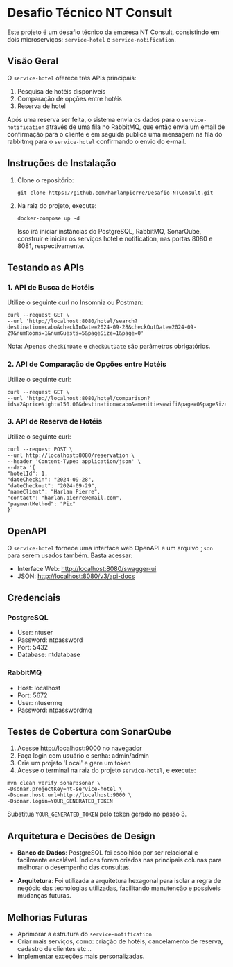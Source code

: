 # Desafio Técnico NT Consult

Este projeto é um desafio técnico da empresa NT Consult, consistindo em dois microserviços: `service-hotel` e `service-notification`.

## Visão Geral

O `service-hotel` oferece três APIs principais:
1. Pesquisa de hotéis disponíveis
2. Comparação de opções entre hotéis
3. Reserva de hotel

Após uma reserva ser feita, o sistema envia os dados para o `service-notification` através de uma fila no RabbitMQ, que então envia um email de confirmação para o cliente e em seguida publica uma mensagem na fila do rabbitmq para o `service-hotel` confirmando o envio do e-mail.

## Instruções de Instalação

1. Clone o repositório:
   ```
   git clone https://github.com/harlanpierre/Desafio-NTConsult.git
   ```

2. Na raiz do projeto, execute:
   ```
   docker-compose up -d
   ```

   Isso irá iniciar instâncias do PostgreSQL, RabbitMQ, SonarQube, construir e iniciar os serviços hotel e notification, nas portas 8080 e 8081, respectivamente.

## Testando as APIs

### 1. API de Busca de Hotéis

Utilize o seguinte curl no Insomnia ou Postman:

```
curl --request GET \
--url 'http://localhost:8080/hotel/search?destination=cabo&checkInDate=2024-09-28&checkOutDate=2024-09-29&numRooms=1&numGuests=5&pageSize=1&page=0'
```

Nota: Apenas `checkInDate` e `checkOutDate` são parâmetros obrigatórios.

### 2. API de Comparação de Opções entre Hotéis

Utilize o seguinte curl:

```
curl --request GET \
--url 'http://localhost:8080/hotel/comparison?ids=2&priceNight=150.00&destination=cabo&amenities=wifi&page=0&pageSize=10'
```

### 3. API de Reserva de Hotéis

Utilize o seguinte curl:

```
curl --request POST \
--url http://localhost:8080/reservation \
--header 'Content-Type: application/json' \
--data '{
"hotelId": 1,
"dateCheckin": "2024-09-28",
"dateCheckout": "2024-09-29",
"nameClient": "Harlan Pierre",
"contact": "harlan.pierre@email.com",
"paymentMethod": "Pix"
}'
```
## OpenAPI

O `service-hotel` fornece uma interface web OpenAPI e um arquivo `json` para serem usados também. Basta acessar:

* Interface Web: [http://localhost:8080/swagger-ui](http://localhost:8080/swagger-ui.html)
* JSON: [http://localhost:8080/v3/api-docs](http://localhost:8080/v3/api-docs)

## Credenciais

### PostgreSQL
- User: ntuser
- Password: ntpassword
- Port: 5432
- Database: ntdatabase

### RabbitMQ
- Host: localhost
- Port: 5672
- User: ntusermq
- Password: ntpasswordmq

## Testes de Cobertura com SonarQube

1. Acesse http://localhost:9000 no navegador
2. Faça login com usuário e senha: admin/admin
3. Crie um projeto 'Local' e gere um token
4. Acesse o terminal na raiz do projeto `service-hotel`, e execute:

```
mvn clean verify sonar:sonar \
-Dsonar.projectKey=nt-service-hotel \
-Dsonar.host.url=http://localhost:9000 \
-Dsonar.login=YOUR_GENERATED_TOKEN
```

Substitua `YOUR_GENERATED_TOKEN` pelo token gerado no passo 3.

## Arquitetura e Decisões de Design

- **Banco de Dados**: PostgreSQL foi escolhido por ser relacional e facilmente escalável. Índices foram criados nas principais colunas para melhorar o desempenho das consultas.

- **Arquitetura**: Foi utilizada a arquitetura hexagonal para isolar a regra de negócio das tecnologias utilizadas, facilitando manutenção e possíveis mudanças futuras.

## Melhorias Futuras

- Aprimorar a estrutura do `service-notification`
- Criar mais serviços, como: criação de hotéis, cancelamento de reserva, cadastro de clientes etc...
- Implementar exceções mais personalizadas.